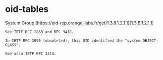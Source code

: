 # oid-tables

System Group
[https://oid-rep.orange-labs.fr/get/1.3.6.1.2.1.1](1.3.6.1.2.1.1)
 	
```
See IETF RFC 2863 and RFC 3418.

In IETF RFC 1095 (obsoleted), this OID identified the "system OBJECT-CLASS".

See also IETF RFC 1214.
```